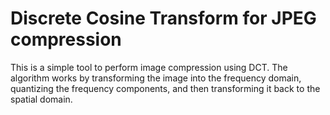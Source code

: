 # Discrete Cosine Transform for JPEG compression
This is a simple tool to perform image compression using DCT. The algorithm works by transforming the image into the frequency domain, quantizing the frequency components, and then transforming it back to the spatial domain. 
